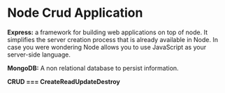 # Node Crud Application

**Express:** a framework for building web applications on top of node. It simplifies the server creation process that is already available in Node. In case you were wondering Node allows you to use JavaScript as your server-side language.

**MongoDB:** A non relational database to persist information. 

**CRUD === CreateReadUpdateDestroy**